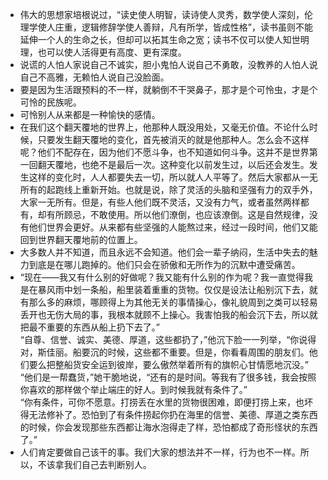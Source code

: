 - 伟大的思想家培根说过，“读史使人明智，读诗使人灵秀，数学使人深刻，伦理学使人庄重，逻辑修辞学使人善辩，凡有所学，皆成性格”，读书虽则不能延伸一个人的生命之长，但却可以拓其生命之宽；读书不仅可以使人知世明理，也可以使人活得更有高度、更有深度。
- 说谎的人怕人家说自己不诚实，胆小鬼怕人说自己不勇敢，没教养的人怕人说自己不高雅，无赖怕人说自己没脸面。
- 要是因为生活跟预料的不一样，就躺倒不干哭鼻子，那才是个可怜虫，才是个可怜的民族呢。
- 可怜别人从来都是一种愉快的感情。
- 在我们这个翻天覆地的世界上，他那种人既没用处，又毫无价值。不论什么时候，只要发生翻天覆地的变化，首先被消灭的就是他那种人。怎么会不这样呢？他们不配存在，因为他们不愿斗争，也不知道如何斗争。这并不是世界第一回翻天覆地，也绝不是最后一次。这种变化以前发生过，以后还会发生。发生这样的变化时，人人都要失去一切，所以就人人平等了。然后大家都从一无所有的起跑线上重新开始。也就是说，除了灵活的头脑和坚强有力的双手外，大家一无所有。但是，有些人他们既不灵活，又没有力气，或者虽然两样都有，却有所顾忌，不敢使用。所以他们潦倒，也应该潦倒。这是自然规律，没有他们世界会更好。从来都有些坚强的人能熬过来，经过一段时间，他们又能回到世界翻天覆地前的位置上。
- 大多数人并不知道，而且永远不会知道。他们会一辈子纳闷，生活中失去的魅力到底是在哪儿跑掉的。他们只会在骄傲和无所作为的沉默中遭受痛苦。
- “现在——我又有什么别的好做呢？我又能有什么别的作为呢？我一直觉得我是在暴风雨中划一条船，船里装着重重的货物。仅仅是设法让船别沉下去，就有那么多的麻烦，哪顾得上为其他无关的事情操心，像礼貌周到之类可以轻易丢开也无伤大局的事，我根本就顾不上操心。我害怕我的船会沉下去，所以就把最不重要的东西从船上扔下去了。”</br>“自尊、信誉、诚实、美德、厚道，这些都扔了，”他沉下脸一一列举，“你说得对，斯佳丽。船要沉的时候，这些都不重要。但是，你看看周围的朋友们。他们要么把整船货安全运到彼岸，要么傲然举着所有的旗帜心甘情愿地沉没。”</br>“他们是一帮蠢货，”她干脆地说，“还有的是时间。等我有了很多钱，我会按照你喜欢的那样做个举止端庄的好人。到时候我就有条件了。”</br>“你有条件，可你不愿意。打捞丢在水里的货物很困难，即便打捞上来，也坏得无法修补了。恐怕到了有条件捞起你扔在海里的信誉、美德、厚道之类东西的时候，你会发现那些东西都让海水泡得走了样，恐怕都成了奇形怪状的东西了。”
- 人们肯定要做自己该干的事。我们大家的想法并不一样，行为也不一样。所以，不该拿我们自己去判断别人。